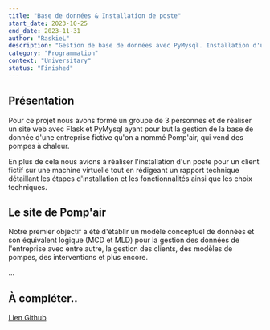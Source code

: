 ```yaml
---
title: "Base de données & Installation de poste"
start_date: 2023-10-25
end_date: 2023-11-31
author: "RaskieL"
description: "Gestion de base de données avec PyMysql. Installation d'un poste de travail Linux."
category: "Programmation"
context: "Universitary"
status: "Finished"
---
```


## Présentation

Pour ce projet nous avons formé un groupe de 3 personnes et de réaliser un site web avec Flask et PyMysql ayant pour but la gestion de la base de donnée d'une entreprise fictive qu'on a nommé Pomp'air, qui vend des pompes à chaleur.

En plus de cela nous avions à réaliser l'installation d'un poste pour un client fictif sur une machine virtuelle tout en rédigeant un rapport technique détaillant les étapes d'installation et les fonctionnalités ainsi que les choix techniques.

## Le site de Pomp'air

Notre premier objectif a été d'établir un modèle conceptuel de données et son équivalent logique (MCD et MLD) pour la gestion des données de l'entreprise avec entre autre, la gestion des clients, des modèles de pompes, des interventions et plus encore.

...

## À compléter..

[Lien Github](#)